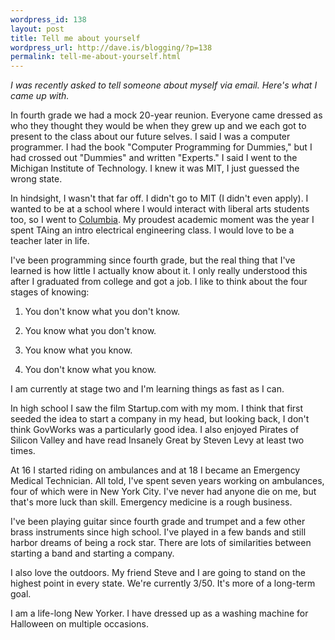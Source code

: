 ```yaml
---
wordpress_id: 138
layout: post
title: Tell me about yourself
wordpress_url: http://dave.is/blogging/?p=138
permalink: tell-me-about-yourself.html
---
```


_I was recently asked to tell someone about myself via email. Here's what I came up with._

In fourth grade we had a mock 20-year reunion. Everyone came dressed as who they thought they would be when they grew up and we each got to present to the class about our future selves. I said I was a computer programmer. I had the book "Computer Programming for Dummies," but I had crossed out "Dummies" and written "Experts." I said I went to the Michigan Institute of Technology. I knew it was MIT, I just guessed the wrong state.

In hindsight, I wasn't that far off. I didn't go to MIT (I didn't even apply). I wanted to be at a school where I would interact with liberal arts students too, so I went to [Columbia][1]. My proudest academic moment was the year I spent TAing an intro electrical engineering class. I would love to be a teacher later in life.

I've been programming since fourth grade, but the real thing that I've learned is how little I actually know about it. I only really understood this after I graduated from college and got a job. I like to think about the four stages of knowing:

  1. You don't know what you don't know.

  2. You know what you don't know.

  3. You know what you know.

  4. You don't know what you know.

I am currently at stage two and I'm learning things as fast as I can.

In high school I saw the film Startup.com with my mom. I think that first seeded the idea to start a company in my head, but looking back, I don't think GovWorks was a particularly good idea. I also enjoyed Pirates of Silicon Valley and have read Insanely Great by Steven Levy at least two times.

At 16 I started riding on ambulances and at 18 I became an Emergency Medical Technician. All told, I've spent seven years working on ambulances, four of which were in New York City. I've never had anyone die on me, but that's more luck than skill. Emergency medicine is a rough business.

I've been playing guitar since fourth grade and trumpet and a few other brass instruments since high school. I've played in a few bands and still harbor dreams of being a rock star. There are lots of similarities between starting a band and starting a company.

I also love the outdoors. My friend Steve and I are going to stand on the highest point in every state. We're currently 3/50. It's more of a long-term goal.

I am a life-long New Yorker. I have dressed up as a washing machine for Halloween on multiple occasions.

   [1]: http://www.columbia.edu/

